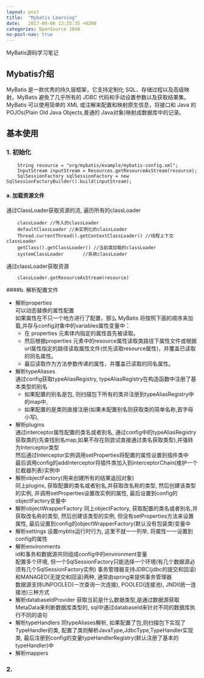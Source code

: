 ```yaml
---
layout: post
title:  "Mybatis Learning"
date:   2017-09-06 13:25:35 +0200
categories: OpenSource JAVA
no-post-nav: true
---
```


MyBatis源码学习笔记

## Mybatis介绍

MyBatis 是一款优秀的持久层框架，它支持定制化 SQL、存储过程以及高级映射。MyBatis 避免了几乎所有的 JDBC 代码和手动设置参数以及获取结果集。MyBatis 可以使用简单的 XML 或注解来配置和映射原生信息，将接口和 Java 的 POJOs(Plain Old Java Objects,普通的 Java对象)映射成数据库中的记录。
    
## 基本使用

### 1. 初始化

		String resource = "org/mybatis/example/mybatis-config.xml";
		InputStream inputStream = Resources.getResourceAsStream(resource);
		SqlSessionFactory sqlSessionFactory = new SqlSessionFactoryBuilder().build(inputStream);  

#### a. 加载资源文件

通过ClassLoader获取资源的流, 遍历所有的classLoader   
  
		classLoader //传入的classLoader
        defaultClassLoader //未实例化的classLoader
        Thread.currentThread().getContextClassLoader() //线程上下文classLoader
        getClass().getClassLoader() //当前类加载的classLoader
        systemClassLoader		//系统classLoader

通过classLoader获取资源

		classLoader.getResourceAsStream(resource)

####b. 解析配置文件
	
- 解析properties  
可以动态替换的属性配置  
如果属性在不只一个地方进行了配置，那么 MyBatis 将按照下面的顺序来加载,并存与config对象中的variables属性变量中：  
	- 在 properties 元素体内指定的属性首先被读取。
	- 然后根据properties 元素中的resource属性读取类路径下属性文件或根据url属性指定的路径读取属性文件(优先读取resource属性)，并覆盖已读取的同名属性。
	- 最后读取作为方法参数传递的属性，并覆盖已读取的同名属性。
- 解析typeAliases  
通过config获取typeAliasRegistry, typeAliasRegistry在构造函数中注册了基本类型的别名
	- 如果配置的别名是包, 则扫描包下所有的类并注册到typeAliasRegistry中的map中, 
	- 如果配置的是类则直接注册(如果未配置别名则获取类的简单名称,首字母小写),
- 解析plugins  
通过interceptor属性配置的类名或者别名, 通过config中的typeAliasRegistry获取类的(先查找别名map,如果不存在则尝试直接通过类名获取类型),并强转为Interceptor类型  
然后通过Interceptor实例调用setProperties将配置的属性设置到插件类中  
最后调用config的addInterceptor将插件类加入到interceptorChain(维护一个拦截器列表)实例中
- 解析objectFactory(用来创建所有的结果返回对象)  
同上plugins, 获取配置的类名或者别名,并获取改名称的类型, 然后创建该类型的实例, 并调用setProperties设置改实例的属性, 最后设置到config的objectFactory变量中
- 解析objectWrapperFactory
同上objectFactory, 获取配置的类名或者别名,并获取改名称的类型, 然后创建该类型的实例, 但没有setProperties方法来设置属性, 最后设置到config的objectWrapperFactory(默认没有包装类)变量中
- 解析settings
设置mybtis运行时行为, 这里不就一一列举, 将属性一一设置到config的属性
- 解析environments  
id和事务和数据源共同组成config中的environment变量     
配置多个环境, 但一个SqlSessionFactory只能选择一个环境(有几个数据源必须有几个SqlSessionFactory实例) 
事务管理器支持JDBC(jdbc的提交和回滚)和MANAGED(无提交和回滚)两种, 通常由spring来提供事务管理器     
数据源支持UNPOOLED(一次查询一次连接), POOLED(连接池), JNDI(统一连接池)三种方式
- 解析databaseIdProvider
获取当前是什么数据类型,是通过数据源获取MetaData来判断数据库类型的, sql中通过databaseId来针对不同的数据库执行不同的语句
- 解析typeHandlers
同typeAliases解析, 如果配置了包,则扫描包下实现了TypeHandler的类, 配置了类则解析JavaType,JdbcType,TypeHandler实现类, 最后注册到config的变量typeHandlerRegistry(默认注册了基本的typeHandler)中  
- 解析mappers
	
### 2.

## 